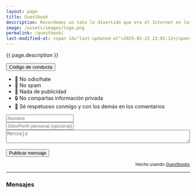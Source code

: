 ```yaml
---
layout: page
title: Guestbook
description: Recordemos un rato lo divertido que era el Internet en los '2000s. Déjame un mensaje o un saludo por aquí y también lee los mensajes de la razita. ✌️
image: /assets/images/logo.png
permalink: /guestbook/
last-modified-at: <span id="last-updated-at">2025-02-22 23:01:12</span>
---
```


<p class="text-center">{{ page.description }}</p>

<div class="text-center">
<button id="btn-code-of-conduct" class="btn btn-primary collapsed" data-toggle="collapse" data-target="#collapseCodeOfConduct" role="button" aria-expanded="false" aria-controls="collapseCodeOfConduct">
    <i class="fa-solid fa-caret-right"></i> Código de conducta
</button>
</div>

<div class="collapse" id="collapseCodeOfConduct">
<ul>
<li>🚫 No odio/hate</li>
<li>🚫 No spam</li>
<li>🚫 Nada de publicidad</li>
<li>🔒 No compartas información privada</li>
<li>🤝 Sé respetuoso conmigo y con los demás en los comentarios</li>
</ul>
</div>

<script async src="https://guestbooks.meadow.cafe/resources/js/embed_script/754/script.js"></script>
<div id="guestbooks___guestbook-form-container">
<form id="guestbooks___guestbook-form" action="https://guestbooks.meadow.cafe/guestbook/754/submit" method="post">
<div class="guestbooks___input-container">
<input class="form-control" placeholder="Nombre" type="text" id="name" name="name" required>
</div>
<div class="guestbooks___input-container">
<input class="form-control" placeholder="Sitio/Perfil personal (opcional)" type="url" id="website" name="website">
</div>
<div id="guestbooks___challenge-answer-container"></div>
<div class="guestbooks___input-container">
<textarea class="form-control" placeholder="Mensaje" id="text" name="text" style="width: 100%; box-sizing: border-box; resize: vertical;" required></textarea>
</div>
<br/>
<input class="btn btn-primary btn-lg" type="submit" value="Publicar mensaje">
<div id="guestbooks___error-message"></div>
</form>
</div>
<div id="guestbooks___guestbook-made-with" style="text-align: right;">
<small>Hecho usando <a target="_blank" href="https://guestbooks.meadow.cafe">Guestbooks</a></small>
</div>
<hr style="margin: 1em 0;"/>
<h3 id="guestbooks___guestbook-messages-header">Mensajes</h3>
<div id="guestbooks___guestbook-messages-container"></div>
